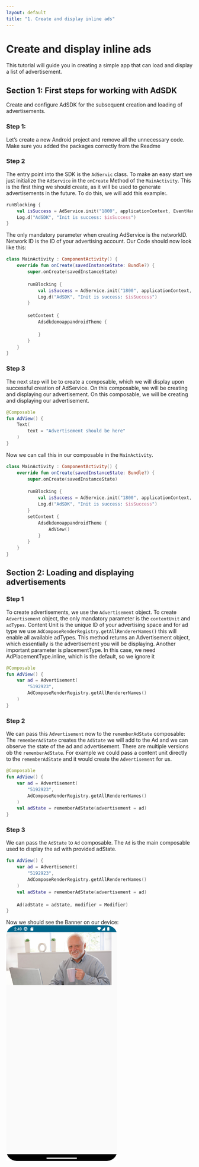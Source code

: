```yaml
---
layout: default
title: "1. Create and display inline ads"
---
```


# Create and display inline ads
This tutorial will guide you in creating a simple app that can load and display a list of advertisement.

## Section 1: First steps for working with AdSDK

Create and configure AdSDK for the subsequent creation and loading of advertisements.

### Step 1:
Let’s create a new Android project and remove all the unnecessary code. 
Make sure you added the packages correctly from the Readme


### Step 2
The entry point into the SDK is the `AdServic` class.
To make an easy start we just initialize the `AdService` in the `onCreate` Method of the `MainActivity`.
This is the first thing we should create, as it will be used to generate advertisements in the future. 
To do this, we will add this example:.
```kotlin 
runBlocking {
    val isSuccess = AdService.init("1800", applicationContext, EventHandler())
    Log.d("AdSDK", "Init is success: $isSuccess")
}
```
The only mandatory parameter when creating AdService is the networkID. 
Network ID is the ID of your advertising account.
Our Code should now look like this:
```kotlin 
class MainActivity : ComponentActivity() {
    override fun onCreate(savedInstanceState: Bundle?) {
        super.onCreate(savedInstanceState)
        
        runBlocking {
            val isSuccess = AdService.init("1800", applicationContext, EventHandler())
            Log.d("AdSDK", "Init is success: $isSuccess")
        }
        
        setContent {
            AdsdkdemoappandroidTheme {

            }
        }
    }
}
```
### Step 3
The next step will be to create a composable, which we will display upon successful creation of AdService. 
On this composable, we will be creating and displaying our advertisement.
On this composable, we will be creating and displaying our advertisement.

```kotlin 
@Composable
fun AdView() {
    Text(
        text = "Advertisement should be here"
    )
}
```
Now we can call this in our composable in the `MainActivity`.
```kotlin 
class MainActivity : ComponentActivity() {
    override fun onCreate(savedInstanceState: Bundle?) {
        super.onCreate(savedInstanceState)

        runBlocking {
            val isSuccess = AdService.init("1800", applicationContext, EventHandler())
            Log.d("AdSDK", "Init is success: $isSuccess")
        }
        setContent {
            AdsdkdemoappandroidTheme {
                AdView()
            }
        }
    }
}
```

## Section 2: Loading and displaying advertisements

### Step 1
To create advertisements, we use the `Advertisement` object. To create `Advertisement` object, the only mandatory parameter is the `contentUnit` and `adTypes`. 
Content Unit is the unique ID of your advertising space and for ad type we use `AdComposeRenderRegistry.getAllRendererNames()` this will enable all available adTypes. 
This method returns an Advertisement object, which essentially is the advertisement you will be displaying.
Another important parameter is placementType. In this case, we need AdPlacementType.inline, which is the default, so we ignore it

```kotlin
@Composable
fun AdView() {
    var ad = Advertisement(
        "5192923",
        AdComposeRenderRegistry.getAllRendererNames()
    )
}
```

### Step 2
We can pass this `Advertisement` now to the `rememberAdState` composable:
The `rememberAdState` creates the `AdState` we will add to the Ad and we can observe the state of the ad and advertisement. 
There are multiple versions ob the `rememberAdState`. 
For example we could pass a content unit directly to the `rememberAdState` and it would create the `Advertisement` for us. 
```kotlin
@Composable
fun AdView() {
    var ad = Advertisement(
        "5192923",
        AdComposeRenderRegistry.getAllRendererNames()
    )
    val adState = rememberAdState(advertisement = ad)
}
```

### Step 3
We can pass the `AdState` to `Ad` composable.
The `Ad` is the main composable used to display the ad with provided adState.
```kotlin
fun AdView() {
    var ad = Advertisement(
        "5192923",
        AdComposeRenderRegistry.getAllRendererNames()
    )
    val adState = rememberAdState(advertisement = ad)

    Ad(adState = adState, modifier = Modifier)
}

```

Now we should see the Banner on our device:
<br>
<img src="images/first_ad.png" width="300"/>